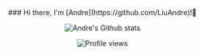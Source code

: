 <div align="center">
### Hi there, I'm [Andre](https://github.com/LiuAndre)!👋

![Andre's Github stats](https://github-readme-stats.vercel.app/api?username=liuandre&count_private=true&show_icons=true)

![Profile views](https://gpvc.arturio.dev/LiuAndre)
</div>

